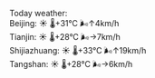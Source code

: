 Today weather:  
Beijing: ☀️   🌡️+31°C 🌬️↑4km/h  
Tianjin: ☀️   🌡️+28°C 🌬️→7km/h  
Shijiazhuang: ☀️   🌡️+33°C 🌬️↑19km/h  
Tangshan: ☀️   🌡️+28°C 🌬️→6km/h  
